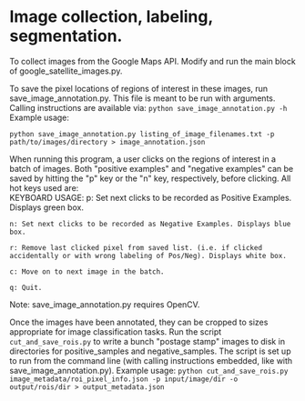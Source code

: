 # Image collection, labeling, segmentation.

To collect images from the Google Maps API. Modify and run the main block of google_satellite_images.py. 

To save the pixel locations of regions of interest in these images, run save_image_annotation.py.
This file is meant to be run with arguments. Calling instructions are available via: `python save_image_annotation.py -h`
Example usage: 

``python save_image_annotation.py listing_of_image_filenames.txt -p path/to/images/directory > image_annotation.json``

When running this program, a user clicks on the regions of interest in a batch of images. Both "positive examples" and "negative examples" can be saved by hitting the "p" key or the "n" key, respectively, before clicking. All hot keys used are:  
    KEYBOARD USAGE:
    p: Set next clicks to be recorded as Positive Examples. Displays green box.
    
    n: Set next clicks to be recorded as Negative Examples. Displays blue box.
    
    r: Remove last clicked pixel from saved list. (i.e. if clicked accidentally or with wrong labeling of Pos/Neg). Displays white box.
    
    c: Move on to next image in the batch.
    
    q: Quit. 

Note: save_image_annotation.py requires OpenCV.

Once the images have been annotated, they can be cropped to sizes appropriate for image classification tasks. Run the script `cut_and_save_rois.py` to write a bunch "postage stamp" images to disk in directories for positive_samples and negative_samples. The script is set up to run from the command line (with calling instructions embedded, like with save_image_annotation.py). Example usage:
``python cut_and_save_rois.py image_metadata/roi_pixel_info.json -p input/image/dir -o output/rois/dir > output_metadata.json`` 
